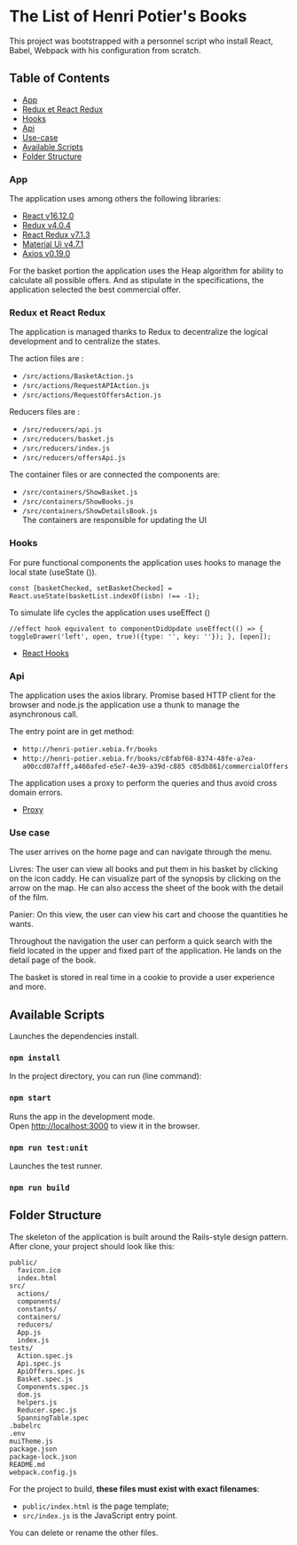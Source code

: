 # The List of Henri Potier's Books
This project was bootstrapped with a personnel script who
install React, Babel, Webpack with his configuration from scratch.

## Table of Contents

* [App](#App)
* [Redux et React Redux](#Redux-et-React-Redux)
* [Hooks](#Hooks)
* [Api](#Api)
* [Use-case](#Use-case)
* [Available Scripts](#Available-Scripts)
* [Folder Structure](#Folder-Structure)

### App

The application uses among others the following libraries:
- [React v16.12.0](https://fr.reactjs.org/)
- [Redux v4.0.4](https://redux.js.org)
- [React Redux v7.1.3](https://github.com/reactjs/react-redux)
- [Material Ui v4.7.1](https://material-ui.com/)
- [Axios v0.19.0](https://www.npmjs.com/package/axios)

For the basket portion the application uses the Heap algorithm for
ability to calculate all possible offers. And as stipulate in
the specifications, the application selected the best commercial offer.

### Redux et React Redux

The application is managed thanks to Redux to decentralize the
logical development and to centralize the states.


The action files are :
- `/src/actions/BasketAction.js`
- `/src/actions/RequestAPIAction.js`
- `/src/actions/RequestOffersAction.js`

Reducers files are :
- `/src/reducers/api.js`
- `/src/reducers/basket.js`
- `/src/reducers/index.js`
- `/src/reducers/offersApi.js`

The container files or are connected the components are:
- `/src/containers/ShowBasket.js`
- `/src/containers/ShowBooks.js`
- `/src/containers/ShowDetailsBook.js`<br />
The containers are responsible for updating the UI

### Hooks
For pure functional components the application uses hooks
to manage the local state (useState ()).

`const [basketChecked, setBasketChecked] = React.useState(basketList.indexOf(isbn) !== -1);`

To simulate life cycles the application uses useEffect ()

`//effect hook equivalent to componentDidUpdate
     useEffect(() => {
         toggleDrawer('left', open, true)({type: '', key: ''});
     }, [open]);`

- [React Hooks](https://fr.reactjs.org/docs/hooks-intro.html)

### Api

The application uses the axios library. Promise based HTTP client for the browser and node.js
the application use a thunk to manage the asynchronous call.

The entry point are in get method:
- `http://henri-potier.xebia.fr/books`
- `http://henri-potier.xebia.fr/books/c8fabf68-8374-48fe-a7ea-a00ccd07afff,a460afed-e5e7-4e39-a39d-c885
   c05db861/commercialOffers`
   
The application uses a proxy to perform the queries and thus avoid cross domain errors. 

- [Proxy](https://cors-anywhere.herokuapp.com/)

### Use case

The user arrives on the home page and can navigate through the menu.

Livres: The user can view all books and put them in his basket by clicking on the icon caddy. 
He can visualize part of the synopsis by clicking on the arrow on the map. He can also access 
the sheet of the book with the detail of the film.

Panier: On this view, the user can view his cart and choose the quantities he wants.

Throughout the navigation the user can perform a quick search with the field located in the 
upper and fixed part of the application. He lands on the detail page of the book.

The basket is stored in real time in a cookie to provide a user experience and more.

## Available Scripts

Launches the dependencies install.<br>

### `npm install`

In the project directory, you can run (line command):

### `npm start`

Runs the app in the development mode.<br>
Open [http://localhost:3000](http://localhost:3000) to view it in the browser.

### `npm run test:unit`

Launches the test runner.<br>

### `npm run build`


## Folder Structure

The skeleton of the application is built around the 
Rails-style design pattern.
After clone, your project should look like this:

```
public/
  favicon.ico
  index.html
src/
  actions/
  components/
  constants/
  containers/
  reducers/
  App.js
  index.js
tests/
  Action.spec.js
  Api.spec.js
  ApiOffers.spec.js
  Basket.spec.js
  Components.spec.js
  dom.js
  helpers.js
  Reducer.spec.js
  SpanningTable.spec
.babelrc
.env
muiTheme.js
package.json
package-lock.json
README.md
webpack.config.js
```

For the project to build, **these files must exist with exact filenames**:

* `public/index.html` is the page template;
* `src/index.js` is the JavaScript entry point.

You can delete or rename the other files.